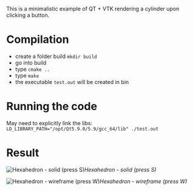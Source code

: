 This is a minimalistic example of QT + VTK rendering a cylinder upon clicking a button.

# Compilation
- create a folder build `mkdir build`
- go into build
- type `cmake ..`
- type `make`
- the executable `test.out` will be created in bin

# Running the code

May need to explicitly link the libs:
```LD_LIBRARY_PATH="/opt/Qt5.9.0/5.9/gcc_64/lib" ./test.out```


# Result
![Hexahedron - solid (press S)](figures/screenshot.png)*Hexahedron - solid (press S)*

![Hexahedron - wireframe (press W)](figures/screenshot_2.png)*Hexahedron - wireframe (press W)*


